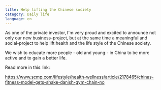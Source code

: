 ```yaml
---
title: Help lifting the Chinese society
category: Daily life
language: en
---
```

As one of the private investor, I'm very proud and excited to announce not only our new business-project, but at the same time a meaningful and social-project to help lift health and the life style of the Chinese society.

We wish to educate more people - old and young - in China to be more active and to gain a better life.

Read more in this link:

<https://www.scmp.com/lifestyle/health-wellness/article/2178465/chinas-fitness-model-gets-shake-danish-gym-chain-no>
